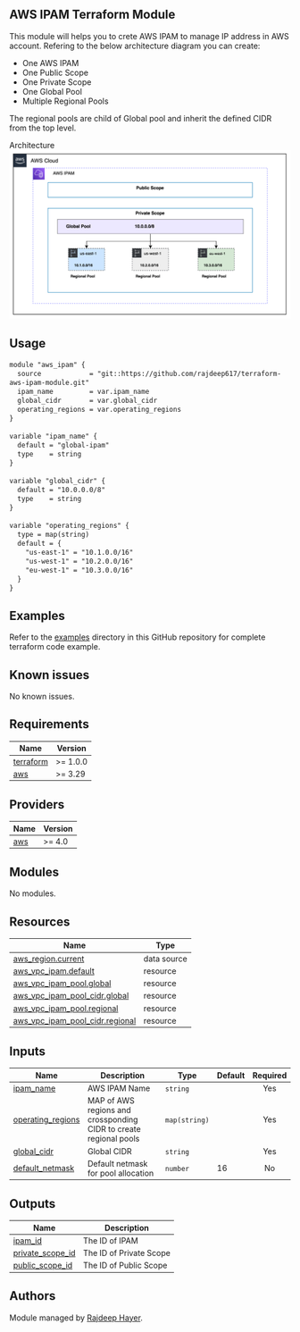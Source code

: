 ## AWS IPAM Terraform Module
This module will helps you to crete AWS IPAM to manage IP address in AWS account. Refering to the below architecture diagram you can create:
* One AWS IPAM
* One Public Scope
* One Private Scope
* One Global Pool
* Multiple Regional Pools

The regional pools are child of Global pool and inherit the defined CIDR from the top level.

Architecture
![](images/aws_ipam_architecture.png)

## Usage

```hcl
module "aws_ipam" {
  source            = "git::https://github.com/rajdeep617/terraform-aws-ipam-module.git"
  ipam_name         = var.ipam_name
  global_cidr       = var.global_cidr
  operating_regions = var.operating_regions
}

variable "ipam_name" {
  default = "global-ipam"
  type    = string
}

variable "global_cidr" {
  default = "10.0.0.0/8"
  type    = string
}

variable "operating_regions" {
  type = map(string)
  default = {
    "us-east-1" = "10.1.0.0/16"
    "us-west-1" = "10.2.0.0/16"
    "eu-west-1" = "10.3.0.0/16"
  }
}
```

## Examples
Refer to the [examples](https://github.com/rajdeep617/terraform-aws-ipam-module/tree/master/examples) directory in this GitHub repository for complete terraform code example. 

## Known issues

No known issues.

## Requirements

| Name | Version  |
|------|----------|
| <a name="requirement_terraform"></a> [terraform](#requirement\_terraform) | >= 1.0.0 |
| <a name="requirement_aws"></a> [aws](#requirement\_aws) | >= 3.29  |

## Providers

| Name | Version |
|------|---------|
| <a name="provider_aws"></a> [aws](#provider\_aws) | >= 4.0  |

## Modules

No modules.

## Resources
| Name                                                                                                         | Type |
|--------------------------------------------------------------------------------------------------------------|------|
| [aws_region.current](https://registry.terraform.io/providers/hashicorp/aws/latest/docs/data-sources/region)  | data source |
| [aws_vpc_ipam.default](https://registry.terraform.io/providers/hashicorp/aws/latest/docs/resources/vpc_ipam) | resource |
| [aws_vpc_ipam_pool.global](https://registry.terraform.io/providers/hashicorp/aws/latest/docs/resources/vpc_ipam_pool) | resource |
| [aws_vpc_ipam_pool_cidr.global](https://registry.terraform.io/providers/hashicorp/aws/latest/docs/resources/vpc_ipam_pool_cidr) | resource |
| [aws_vpc_ipam_pool.regional](https://registry.terraform.io/providers/hashicorp/aws/latest/docs/resources/vpc_ipam_pool) | resource |
| [aws_vpc_ipam_pool_cidr.regional](https://registry.terraform.io/providers/hashicorp/aws/latest/docs/resources/vpc_ipam_pool_cidr) | resource |

## Inputs
| Name                                                                                    | Description                                                       | Type          | Default | Required |
|-----------------------------------------------------------------------------------------|-------------------------------------------------------------------|---------------|---------|:--------:|
| <a name="input_ipam_name"></a> [ipam\_name](#input\_ipam\_name)                         | AWS IPAM Name                                                     | `string`      |         |   Yes    |
| <a name="input_operating_regions"></a> [operating\_regions](#input\_operating\_regions) | MAP of AWS regions and crossponding CIDR to create regional pools | `map(string)` |         |   Yes    |
| <a name="input_global_cidr"></a> [global\_cidr](#input\_global\_cidr)                   | Global CIDR                                                       | `string`      |         |   Yes    |
| <a name="input_default_netmask"></a> [default\_netmask](#input\_default\_netmask)       | Default netmask for pool allocation                               | `number`      | 16      |    No    |

## Outputs

| Name                                                                                     | Description             |
|------------------------------------------------------------------------------------------|-------------------------|
| <a name="output_ipam_id"></a> [ipam\_id](#output\_ipam\_id)                              | The ID of IPAM          |
| <a name="output_private_scope_id"></a> [private\_scope\_id](#output\_private\_scope\_id) | The ID of Private Scope |
| <a name="output_public_scope_id"></a> [public\_scope\_id](#output\_public\_scope\_id)    | The ID of Public Scope  |

## Authors
Module managed by [Rajdeep Hayer](https://github.com/rajdeep617).
